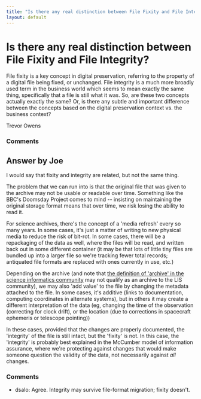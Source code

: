 ```yaml
---
title: "Is there any real distinction between File Fixity and File Integrity?"
layout: default
---
```

Is there any real distinction between File Fixity and File Integrity?
=====================
File fixity is a key concept in digital preservation, referring to the
property of a digital file being fixed, or unchanged. File integrity is
a much more broadly used term in the business world which seems to mean
exactly the same thing, specifically that a file is still what it was.
So, are these two concepts actually exactly the same? Or, is there any
subtle and important difference between the concepts based on the
digital preservation context vs. the business context?

Trevor Owens

### Comments ###


Answer by Joe
----------------
I would say that fixity and integrity are related, but not the same
thing.

The problem that we can run into is that the original file that was
given to the archive may not be usable or readable over time. Something
like the BBC's Doomsday Project comes to mind -- insisting on
maintaining the original storage format means that over time, we risk
losing the ability to read it.

For science archives, there's the concept of a 'media refresh' every so
many years. In some cases, it's just a matter of writing to new physical
media to reduce the risk of bit-rot. In some cases, there will be a
repackaging of the data as well, where the files will be read, and
written back out in some different container (it may be that lots of
little tiny files are bundled up into a larger file so we're tracking
fewer total records; antiquated file formats are replaced with ones
currently in use, etc.)

Depending on the archive (and note that [the definition of 'archive' in
the science informatics
community](http://vso1.nascom.nasa.gov/vso/misc/vocab_2p2.pdf) may not
qualify as an archive to the LIS community), we may also 'add value' to
the file by changing the metadata attached to the file. In some cases,
it's additive (links to documentation, computing coordinates in
alternate systems), but in others it may create a different
interpretation of the data (eg, changing the time of the observation
(correcting for clock drift), or the location (due to corrections in
spacecraft ephemeris or telescope pointing))

In these cases, provided that the changes are properly documented, the
'integrity' of the file is still intact, but the 'fixity' is not. In
this case, the 'integrity' is probably best explained in the McCumber
model of information assurance, where we're protecting against changes
that would make someone question the validity of the data, not
necessarily against *all* changes.

### Comments ###
* dsalo: Agree. Integrity may survive file-format migration; fixity doesn't.

